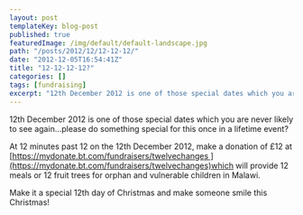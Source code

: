 ```yaml
---
layout: post
templateKey: blog-post
published: true
featuredImage: /img/default/default-landscape.jpg
path: "/posts/2012/12/12-12-12/"
date: "2012-12-05T16:54:41Z"
title: "12-12-12-12?"
categories: []
tags: [fundraising]
excerpt: "12th December 2012 is one of those special dates which you are never likely to see again...please d..."
---
```


12th December 2012 is one of those special dates which you are never likely to see again...please do something special for this once in a lifetime event?

At 12 minutes past 12 on the 12th December 2012, make a donation of £12 at [https://mydonate.bt.com/fundraisers/twelvechanges ](https://mydonate.bt.com/fundraisers/twelvechanges)which will provide 12 meals or 12 fruit trees for orphan and vulnerable children in Malawi.

Make it a special 12th day of Christmas and make someone smile this Christmas!
